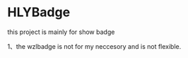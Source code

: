 # HLYBadge
this project is mainly for show badge 

1、the wzlbadge is not for my neccesory and is not flexible.

